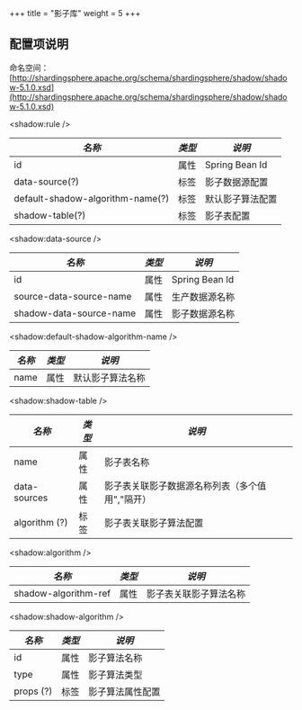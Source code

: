 +++
title = "影子库"
weight = 5
+++

## 配置项说明

命名空间：[http://shardingsphere.apache.org/schema/shardingsphere/shadow/shadow-5.1.0.xsd](http://shardingsphere.apache.org/schema/shardingsphere/shadow/shadow-5.1.0.xsd)

\<shadow:rule />

| *名称* | *类型*  | *说明* |
| ----- | ------ | ------ |
| id    | 属性    | Spring Bean Id |
| data-source(?)  | 标签  | 影子数据源配置 |
| default-shadow-algorithm-name(?)  | 标签  | 默认影子算法配置 |
| shadow-table(?) | 标签  | 影子表配置 |

\<shadow:data-source />

| *名称* | *类型*  | *说明* |
| ----- | ------ | ------ |
| id | 属性 | Spring Bean Id |
| source-data-source-name | 属性 | 生产数据源名称 |
| shadow-data-source-name | 属性 | 影子数据源名称 |

\<shadow:default-shadow-algorithm-name />

| *名称* | *类型*  | *说明* |
| ----- | ------ | ------ |
| name | 属性 | 默认影子算法名称 |

\<shadow:shadow-table />

| *名称* | *类型*  | *说明* |
| ----- | ------ | ------ |
| name | 属性 | 影子表名称 |
| data-sources | 属性 | 影子表关联影子数据源名称列表（多个值用","隔开）|
| algorithm (?) | 标签  | 影子表关联影子算法配置 |

\<shadow:algorithm />

| *名称* | *类型*  | *说明* |
| ----- | ------ | ------ |
| shadow-algorithm-ref | 属性 | 影子表关联影子算法名称 |

\<shadow:shadow-algorithm />

| *名称*    | *类型* | *说明*        |
| --------- | ----- | ------------- |
| id        | 属性  | 影子算法名称    |
| type      | 属性  | 影子算法类型    |
| props (?) | 标签  | 影子算法属性配置 |
